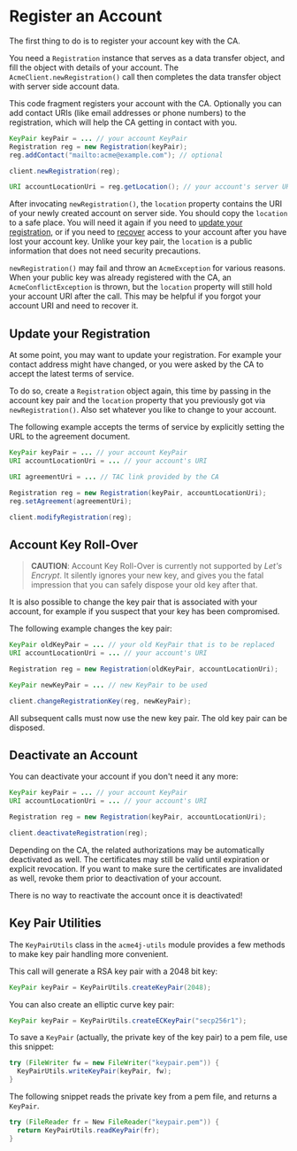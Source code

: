 # Register an Account

The first thing to do is to register your account key with the CA.

You need a `Registration` instance that serves as a data transfer object, and fill the object with details of your account. The `AcmeClient.newRegistration()` call then completes the data transfer object with server side account data.

This code fragment registers your account with the CA. Optionally you can add contact URIs (like email addresses or phone numbers) to the registration, which will help the CA getting in contact with you.

```java
KeyPair keyPair = ... // your account KeyPair
Registration reg = new Registration(keyPair);
reg.addContact("mailto:acme@example.com"); // optional

client.newRegistration(reg);

URI accountLocationUri = reg.getLocation(); // your account's server URI
```

After invocating `newRegistration()`, the `location` property contains the URI of your newly created account on server side. You should copy the `location` to a safe place. You will need it again if you need to [update your registration](#Update_your_Registration), or if you need to [recover](./recovery.html) access to your account after you have lost your account key. Unlike your key pair, the `location` is a public information that does not need security precautions.

`newRegistration()` may fail and throw an `AcmeException` for various reasons. When your public key was already registered with the CA, an `AcmeConflictException` is thrown, but the `location` property will still hold your account URI after the call. This may be helpful if you forgot your account URI and need to recover it.

## Update your Registration

At some point, you may want to update your registration. For example your contact address might have changed, or you were asked by the CA to accept the latest terms of service.

To do so, create a `Registration` object again, this time by passing in the account key pair and the `location` property that you previously got via `newRegistration()`. Also set whatever you like to change to your account.

The following example accepts the terms of service by explicitly setting the URL to the agreement document.

```java
KeyPair keyPair = ... // your account KeyPair
URI accountLocationUri = ... // your account's URI

URI agreementUri = ... // TAC link provided by the CA

Registration reg = new Registration(keyPair, accountLocationUri);
reg.setAgreement(agreementUri);

client.modifyRegistration(reg);
```

## Account Key Roll-Over

> **CAUTION**: Account Key Roll-Over is currently not supported by _Let's Encrypt_. It silently ignores your new key, and gives you the fatal impression that you can safely dispose your old key after that.

It is also possible to change the key pair that is associated with your account, for example if you suspect that your key has been compromised.

The following example changes the key pair:

```java
KeyPair oldKeyPair = ... // your old KeyPair that is to be replaced
URI accountLocationUri = ... // your account's URI

Registration reg = new Registration(oldKeyPair, accountLocationUri);

KeyPair newKeyPair = ... // new KeyPair to be used

client.changeRegistrationKey(reg, newKeyPair);
```

All subsequent calls must now use the new key pair. The old key pair can be disposed.

## Deactivate an Account

You can deactivate your account if you don't need it any more:

```java
KeyPair keyPair = ... // your account KeyPair
URI accountLocationUri = ... // your account's URI

Registration reg = new Registration(keyPair, accountLocationUri);

client.deactivateRegistration(reg);
```

Depending on the CA, the related authorizations may be automatically deactivated as well. The certificates may still be valid until expiration or explicit revocation. If you want to make sure the certificates are invalidated as well, revoke them prior to deactivation of your account.

There is no way to reactivate the account once it is deactivated!

## Key Pair Utilities

The `KeyPairUtils` class in the `acme4j-utils` module provides a few methods to make key pair handling more convenient.

This call will generate a RSA key pair with a 2048 bit key:

```java
KeyPair keyPair = KeyPairUtils.createKeyPair(2048);
```

You can also create an elliptic curve key pair:

```java
KeyPair keyPair = KeyPairUtils.createECKeyPair("secp256r1");
```

To save a `KeyPair` (actually, the private key of the key pair) to a pem file, use this snippet:

```java
try (FileWriter fw = new FileWriter("keypair.pem")) {
  KeyPairUtils.writeKeyPair(keyPair, fw);
}
```

The following snippet reads the private key from a pem file, and returns a `KeyPair`.

```java
try (FileReader fr = New FileReader("keypair.pem")) {
  return KeyPairUtils.readKeyPair(fr);
}
```
